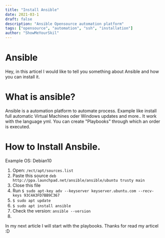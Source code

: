 ```yaml
---
title: "Install Ansible"
date: 2021-03-1
draft: false
description: "Ansible Opensource automation platform"
tags: ["opensource", "automation", "ssh", "installation"]
author: "ShowMeYourSkil"
---
```


# Ansible

Hey, in this articel I would like to tell you something about Ansible and how you can install it. 

# What is ansible?

Ansible is a automation platform to automate process. Example like install full automatic Virtual Machines oder Windows updates and more..
It work with the language yml. You can create "Playbooks" through which an order is executed.

# How to Install Ansbile.

Example OS: Debian10

1. Open: `/ect/apt/sources.list`
2. Paste this source `deb http://ppa.launchpad.net/ansible/ansible/ubuntu trusty main`
3. Close this file
4. Run `$ sudo apt-key adv --keyserver keyserver.ubuntu.com --recv-keys 93C4A3FD7BB9C367`
5. `$ sudo apt update`
6. `$ sudo apt install ansible`
7. Check the version: `ansible --version`
8. 
In my next article I will start with the playbooks. 
Thanks for read my articel :D
